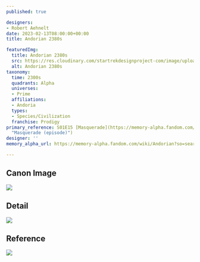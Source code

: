 ```yaml
---
published: true

designers:
- Robert Aehnelt
date: 2023-02-13T08:00:00+00:00
title: Andorian 2380s

featuredImg:
  title: Andorian 2380s
  src: https://res.cloudinary.com/startrekdesignproject-com/image/upload/v1676345732/Andoria-2380s.png
  alt: Andorian 2380s
taxonomy:
  time: 2300s
  quadrants: Alpha
  universes:
  - Prime
  affiliations:
  - Andoria
  types:
  - Species/Civilization
  franchise: Prodigy
primary_reference: S01E15 [Masquerade](https://memory-alpha.fandom.com/wiki/Masquerade_(episode)
  "Masquerade (episode)")
designer: ''
memory_alpha_url: https://memory-alpha.fandom.com/wiki/Andorian?so=search

---
```

## Canon Image

![](https://res.cloudinary.com/startrekdesignproject-com/image/upload/v1676347565/Multispecies_PRO-1x15-1.jpg)

## Detail

![](https://res.cloudinary.com/startrekdesignproject-com/image/upload/v1676345732/Andoria-2380s-Detail.jpg)

## Reference

![](https://res.cloudinary.com/startrekdesignproject-com/image/upload/v1676345732/Andorian-2380s-Reference.jpg)